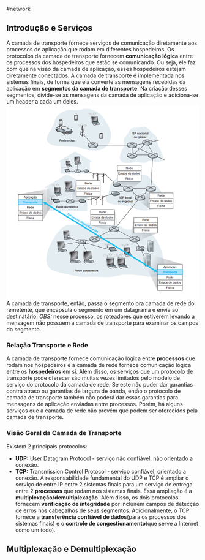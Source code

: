 #network
## Introdução e Serviços
A camada de transporte fornece serviços de comunicação diretamente aos processos de aplicação que rodam em diferentes hospedeiros. Os protocolos da camada de transporte fornecem **comunicação lógica** entre os processos dos hospedeiros que estão se comunicando. Ou seja, ele faz com que na visão da camada de aplicação, esses hospedeiros estejam diretamente conectados.
A camada de transporte é implementada nos sistemas finais, de forma que ela converte as mensagens recebidas da aplicação em **segmentos da camada de transporte**. Na criação desses segmentos, divide-se as mensagens da camada de aplicação e adiciona-se um header a cada um deles.
![](_assets/Pasted%20image%2020230114115723.png)
A camada de transporte, então, passa o segmento pra camada de rede do remetente, que encapsula o segmento em um datagrama e envia ao destinatário.
*OBS:* nesse processo, os roteadores que estiverem levando a mensagem não possuem a camada de transporte para examinar os campos do segmento.

### Relação Transporte e Rede
A camada de transporte fornece comunicação lógica entre **processos** que rodam nos hospedeiros e a camada de rede fornece comunicação lógica entre os **hospedeiros** em si.
Além disso, os serviços que um protocolo de transporte pode oferecer são muitas vezes limitados pelo modelo de serviço do protocolo da camada de rede. Se este não puder dar garantias contra atraso ou garantias de largura de banda, então o protocolo de camada de transporte também não poderá dar essas garantias para mensagens de aplicação enviadas entre processos. Porém, há alguns serviços que a camada de rede não provém que podem ser oferecidos pela camada de transporte.

### Visão Geral da Camada de Transporte
Existem 2 principais protocolos:
- **UDP:** User Datagram Protocol - serviço não confiável, não orientado a conexão.
- **TCP:** Transmission Control Protocol - serviço confiável, orientado a conexão.
A responsabilidade fundamental do UDP e TCP é ampliar o serviço de entre IP entre 2 sistemas finais para um serviço de entrega entre 2 **processos** que rodam nos sistemas finais. Essa ampliação é a **multiplexação/demultiplexação**.
Além disso, os dois protocolos fornecem **verificação de integridade** por incluirem campos de detecção de erros nos cabeçalhos de seus segmentos.
Adicionalmente, o TCP fornece a **transferência confiável de dados**(para os processos dos sistemas finais) e o **controle de congestionamento**(que serve a Internet como um todo).

## Multiplexação e Demultiplexação